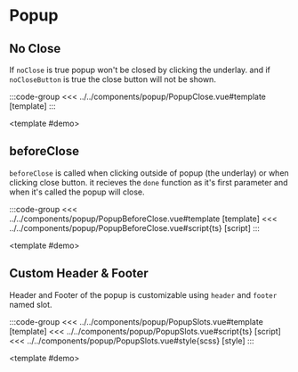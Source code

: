 <script setup>
  import PopupDemo from '../../components/popup/PopupDemo.vue'
  import PopupClose from '../../components/popup/PopupClose.vue'
  import PopupBeforeClose from '../../components/popup/PopupBeforeClose.vue'
  import PopupSlots from '../../components/popup/PopupSlots.vue'
</script>

# Popup

<p></p>

<PopupDemo />


## No Close

If `noClose` is true popup won't be closed by clicking the underlay. and if `noCloseButton` is true the close button will not be shown.


<Demo>

:::code-group
<<< ../../components/popup/PopupClose.vue#template [template]
:::

<template #demo>
<PopupClose />
</template>

</Demo>


## beforeClose

`beforeClose` is called when clicking outside of popup (the underlay) or when clicking close button. it recieves the `done` function as it's first parameter and when it's called the popup will close.


<Demo>

:::code-group
<<< ../../components/popup/PopupBeforeClose.vue#template [template]
<<< ../../components/popup/PopupBeforeClose.vue#script{ts} [script]
:::

<template #demo>
<PopupBeforeClose />
</template>

</Demo>


## Custom Header & Footer

Header and Footer of the popup is customizable using `header` and `footer` named slot.

<Demo>

:::code-group
<<< ../../components/popup/PopupSlots.vue#template [template]
<<< ../../components/popup/PopupSlots.vue#script{ts} [script]
<<< ../../components/popup/PopupSlots.vue#style{scss} [style]
:::

<template #demo>
<PopupSlots />
</template>

</Demo>